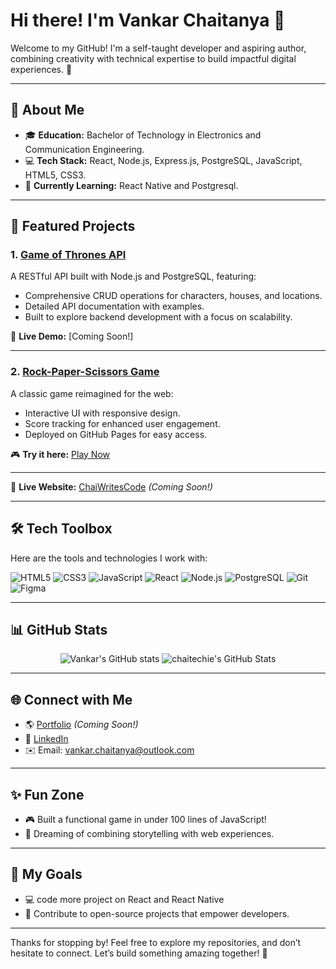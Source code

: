 # Hi there! I'm Vankar Chaitanya 👋

Welcome to my GitHub! I'm a self-taught developer and aspiring author, combining creativity with technical expertise to build impactful digital experiences. 🌟

---

## 🚀 About Me

- 🎓 **Education:** Bachelor of Technology in Electronics and Communication Engineering.
- 💻 **Tech Stack:** React, Node.js, Express.js, PostgreSQL, JavaScript, HTML5, CSS3.
- 🌱 **Currently Learning:** React Native and Postgresql.

---

## 💼 Featured Projects

### 1. **[Game of Thrones API](https://github.com/chaitechie/game-of-thrones-api)**
A RESTful API built with Node.js and PostgreSQL, featuring:
- Comprehensive CRUD operations for characters, houses, and locations.
- Detailed API documentation with examples.
- Built to explore backend development with a focus on scalability.

🔗 **Live Demo:** [Coming Soon!]

---

### 2. **[Rock-Paper-Scissors Game](https://github.com/chaitechie/rock-paper-scissors)**
A classic game reimagined for the web:
- Interactive UI with responsive design.
- Score tracking for enhanced user engagement.
- Deployed on GitHub Pages for easy access.

🎮 **Try it here:** [Play Now](https://rps-jouer.netlify.app)

---

🌟 **Live Website:** [ChaiWritesCode](https://chaitechie.github.com) _(Coming Soon!)_

---

## 🛠️ Tech Toolbox

Here are the tools and technologies I work with:

![HTML5](https://img.shields.io/badge/-HTML5-orange?style=flat&logo=html5&logoColor=white)
![CSS3](https://img.shields.io/badge/-CSS3-blue?style=flat&logo=css3&logoColor=white)
![JavaScript](https://img.shields.io/badge/-JavaScript-yellow?style=flat&logo=javascript&logoColor=black)
![React](https://img.shields.io/badge/-React-blue?style=flat&logo=react&logoColor=white)
![Node.js](https://img.shields.io/badge/-Node.js-green?style=flat&logo=node.js&logoColor=white)
![PostgreSQL](https://img.shields.io/badge/-PostgreSQL-blue?style=flat&logo=postgresql&logoColor=white)
![Git](https://img.shields.io/badge/-Git-orange?style=flat&logo=git&logoColor=white)
![Figma](https://img.shields.io/badge/-Figma-red?style=flat&logo=figma&logoColor=white)

---

## 📊 GitHub Stats

<p align="center">
  <img src="https://github-readme-stats.vercel.app/api?username=chaitechie&show_icons=true&theme=radical" alt="Vankar's GitHub stats" />
  <img src="https://github-readme-stats.vercel.app/api/top-langs/?username=chaitechie&theme=radical&show_icons=true&hide_border=true&layout=compact" alt="chaitechie's GitHub Stats" />
</p>

---

## 🌐 Connect with Me

- 🌎 [Portfolio](https://chaitechie.github.com) _(Coming Soon!)_
- 💼 [LinkedIn](https://linkedin.com/in/chaitechie)
- ✉️ Email: vankar.chaitanya@outlook.com
---

## ✨ Fun Zone

- 🎮 Built a functional game in under 100 lines of JavaScript!
- 🌈 Dreaming of combining storytelling with web experiences.

---

## 🎯 My Goals

- 💻 code more project on React and React Native 
- 🌟 Contribute to open-source projects that empower developers.

---

Thanks for stopping by! Feel free to explore my repositories, and don’t hesitate to connect. Let’s build something amazing together! 🚀
